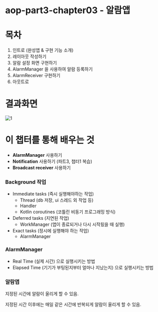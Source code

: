 # aop-part3-chapter03 -  알람앱

# 목차

1. 인트로 (완성앱 & 구현 기능 소개)
2. 레이아웃 작성하기
3. 알람 설정 화면 구현하기
4. AlarmManager 을 사용하여 알람 등록하기
5. AlarmReceiver 구현하기
6. 아웃트로



# 결과화면

![1](./screenshot/1.png)



# 이 챕터를 통해 배우는 것



- **AlarmManager** 사용하기
- **Notification** 사용하기 (파트3, 챕터1 복습)
- **Broadcast receiver** 사용하기



### **Background 작업**

- Immediate tasks (즉시 실행해야하는 작업)
    - Thread (db 저장, ui 스레드 외 작업 등)
    - Handler
    - Kotlin coroutines (코틀린 비동기 프로그래밍 방식)
- Deferred tasks (지연된 작업)
    - WorkManager (앱이 종료되거나 다시 시작됬을 때 실행)
- Exact tasks (정시에 실행해야 하는 작업)
    - AlarmManager



### AlarmManager

- Real Time (실제 시간) 으로 실행시키는 방법
- Elapsed Time (기기가 부팅된지부터 얼마나 지났는지) 으로 실행시키는 방법



### 알람앱

지정된 시간에 알람이 울리게 할 수 있음.

지정된 시간 이후에는 매일 같은 시간에 반복되게 알람이 울리게 할 수 있음.





